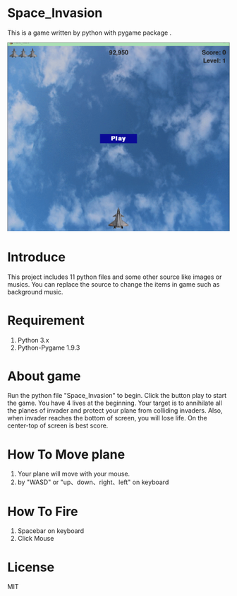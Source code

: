 # Space_Invasion
This is a game written by python with pygame package .

![](https://raw.githubusercontent.com/PerpetualSmile/picture/master/Plane/wars.gif)


# Introduce

This project includes 11 python files and some other source like images or musics.
You can replace the source to change the items in game such as background music.

# Requirement

1. Python 3.x
2. Python-Pygame 1.9.3

# About game

Run the python file "Space_Invasion" to begin.
Click the button play to start the game.
You have 4 lives at the beginning.
Your target is to annihilate all the planes of invader and protect your plane from colliding invaders.
Also, when invader reaches the bottom of screen, you will lose life.
On the center-top of screen is best score.

# How To Move plane

1. Your plane will move with your mouse.
2. by "WASD" or "up、down、right、left" on keyboard

# How To Fire

1. Spacebar on keyboard
2. Click Mouse

# License
MIT
